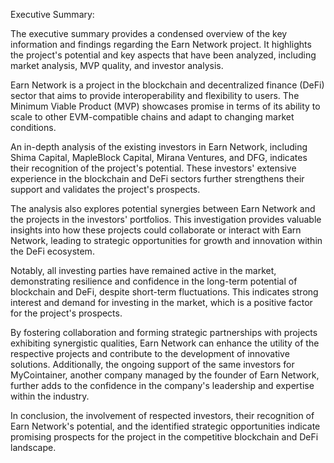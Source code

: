 Executive Summary:

The executive summary provides a condensed overview of the key information and findings regarding the Earn Network project. It highlights the project's potential and key aspects that have been analyzed, including market analysis, MVP quality, and investor analysis.

Earn Network is a project in the blockchain and decentralized finance (DeFi) sector that aims to provide interoperability and flexibility to users. The Minimum Viable Product (MVP) showcases promise in terms of its ability to scale to other EVM-compatible chains and adapt to changing market conditions.

An in-depth analysis of the existing investors in Earn Network, including Shima Capital, MapleBlock Capital, Mirana Ventures, and DFG, indicates their recognition of the project's potential. These investors' extensive experience in the blockchain and DeFi sectors further strengthens their support and validates the project's prospects.

The analysis also explores potential synergies between Earn Network and the projects in the investors' portfolios. This investigation provides valuable insights into how these projects could collaborate or interact with Earn Network, leading to strategic opportunities for growth and innovation within the DeFi ecosystem.

Notably, all investing parties have remained active in the market, demonstrating resilience and confidence in the long-term potential of blockchain and DeFi, despite short-term fluctuations. This indicates strong interest and demand for investing in the market, which is a positive factor for the project's prospects.

By fostering collaboration and forming strategic partnerships with projects exhibiting synergistic qualities, Earn Network can enhance the utility of the respective projects and contribute to the development of innovative solutions. Additionally, the ongoing support of the same investors for MyCointainer, another company managed by the founder of Earn Network, further adds to the confidence in the company's leadership and expertise within the industry.

In conclusion, the involvement of respected investors, their recognition of Earn Network's potential, and the identified strategic opportunities indicate promising prospects for the project in the competitive blockchain and DeFi landscape.
